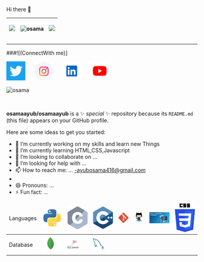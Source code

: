 <p> Hi there 👋</p>

<table>
<thead>
<th>
  
<img src="https://github-readme-streak-stats.herokuapp.com/?user=osamaayub&theme=tokyonight"></th>
<th><img align="center" src="https://github-readme-stats.vercel.app/api/top-langs/?username=osamaayub&layout=compact&theme=tokyonight" alt="osama" /></th>
  <th><img src="https://github-readme-stats.vercel.app/api?username=osamaayub&theme=tokyonight"></th>
  
</thead>
</table>
<hr>

 ###![(ConnectWith me)]
 <thead>
 <a href="https://www.twitter.com/in/osamaayub9/"><img src="assets/twitter.png" width="50px;"></a> &nbsp;&nbsp;&nbsp;&nbsp;
 <a href="https://www.instagram.com/ayub.683/"><img src="assets/insta.png" width="50px;"></a> &nbsp;&nbsp;&nbsp;&nbsp;
 <a href="https://www.linkedin.com/in/osama-ayub-9aba58175/"><img src="assets/linkdln.png" width="50px;"></a> &nbsp;&nbsp;&nbsp;&nbsp;
 <a href="https://www.youtube.com/channel/UC56Q2bWaSRApOoBv877W2Dg"> <img src="assets/youtube.png" width="50px;"></a> &nbsp;&nbsp;&nbsp;&nbsp;
<p> <img src="https://komarev.com/ghpvc/?username=osamaayub" alt="osama" /> </p>
<br>

<table>

  <thead>
    <td>Languages</td>
    <td><img src="Skills/vscode-icons_file-type-python.png" width="60px;"></td>
    <td><img src="Skills/logos_c.png" width="60px;"></td>
    <td><img src="Skills/logos_c-plusplus.png" width="60px;"></td>
     <td><img src="Skills/logos_git-icon.png" width="30px;"></td>
    <td><img src="Skills/logos_github-octocat.png" width="30px;"></td>
    <td><img src="Skills/Assembly.jpg" width="60px;"></td>
    <td><img src="Skills/css.png" width="60px;"></td>
     </thead>

  <tr>
    <td>Database</td>
    <td><img src="Skills/vscode-icons_file-type-mongo.png" width="45px;"></td>
     <td><img src="Skills/Sql.png" width="30px;"></td>
     <td><img src="Skills/logos_mysql.png" width="30px;"></td>
  </tr>
  
**osamaayub/osamaayub** is a ✨ _special_ ✨ repository because its `README.md` (this file) appears on your GitHub profile.

Here are some ideas to get you started:

- 🔭 I’m currently working on my skills and learn new Things
- 🌱 I’m currently learning HTML,CSS,Javascript
- 👯 I’m looking to collaborate on ...
- 🤔 I’m looking for help with ...
- 📫 How to reach me: ...
-ayubosama416@gmail.com
- 
- 😄 Pronouns: ...
- ⚡ Fun fact: ...




